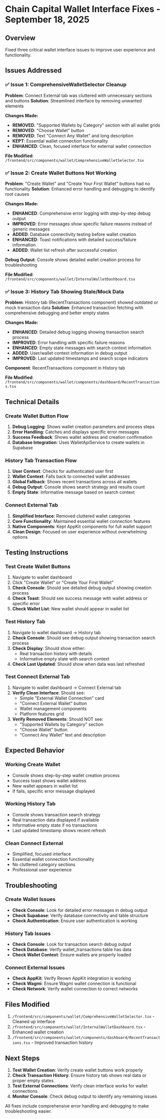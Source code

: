 # Chain Capital Wallet Interface Fixes - September 18, 2025

## Overview
Fixed three critical wallet interface issues to improve user experience and functionality.

## Issues Addressed

### ✅ Issue 1: ComprehensiveWalletSelector Cleanup
**Problem**: Connect External tab was cluttered with unnecessary sections and buttons
**Solution**: Streamlined interface by removing unwanted elements

**Changes Made:**
- **REMOVED**: "Supported Wallets by Category" section with all wallet grids
- **REMOVED**: "Choose Wallet" button 
- **REMOVED**: Text "Connect Any Wallet" and long description
- **KEPT**: Essential wallet connection functionality
- **ENHANCED**: Clean, focused interface for external wallet connection

**File Modified**: `/frontend/src/components/wallet/ComprehensiveWalletSelector.tsx`

### ✅ Issue 2: Create Wallet Buttons Not Working
**Problem**: "Create Wallet" and "Create Your First Wallet" buttons had no functionality
**Solution**: Enhanced error handling and debugging to identify root causes

**Changes Made:**
- **ENHANCED**: Comprehensive error logging with step-by-step debug output
- **IMPROVED**: Error messages show specific failure reasons instead of generic messages
- **ADDED**: Database connectivity testing before wallet creation
- **ENHANCED**: Toast notifications with detailed success/failure information
- **ADDED**: Wallet list refresh after successful creation

**Debug Output**: Console shows detailed wallet creation process for troubleshooting

**File Modified**: `/frontend/src/components/wallet/InternalWalletDashboard.tsx`

### ✅ Issue 3: History Tab Showing Stale/Mock Data
**Problem**: History tab (RecentTransactions component) showed outdated or mock transaction data
**Solution**: Enhanced transaction fetching with comprehensive debugging and better empty states

**Changes Made:**
- **ENHANCED**: Detailed debug logging showing transaction search process
- **IMPROVED**: Error handling with specific failure reasons
- **ENHANCED**: Empty state messages with search context information
- **ADDED**: User/wallet context information in debug output
- **IMPROVED**: Last updated timestamps and search scope indicators

**Component**: RecentTransactions component in History tab

**File Modified**: `/frontend/src/components/wallet/components/dashboard/RecentTransactions.tsx`

## Technical Details

### Create Wallet Button Flow
1. **Debug Logging**: Shows wallet creation parameters and process steps
2. **Error Handling**: Catches and displays specific error messages
3. **Success Feedback**: Shows wallet address and creation confirmation
4. **Database Integration**: Uses WalletApiService to create wallets in Supabase

### History Tab Transaction Flow  
1. **User Context**: Checks for authenticated user first
2. **Wallet Context**: Falls back to connected wallet addresses
3. **Global Fallback**: Shows recent transactions across all wallets
4. **Debug Output**: Console shows search strategy and results count
5. **Empty State**: Informative message based on search context

### Connect External Tab
1. **Simplified Interface**: Removed cluttered wallet categories
2. **Core Functionality**: Maintained essential wallet connection features  
3. **Native Components**: Kept AppKit components for full wallet support
4. **Clean Design**: Focused on user experience without overwhelming options

## Testing Instructions

### Test Create Wallet Buttons
1. Navigate to wallet dashboard
2. Click "Create Wallet" or "Create Your First Wallet"  
3. **Check Console**: Should see detailed debug output showing creation process
4. **Check Toast**: Should see success message with wallet address or specific error
5. **Check Wallet List**: New wallet should appear in wallet list

### Test History Tab
1. Navigate to wallet dashboard → History tab
2. **Check Console**: Should see debug output showing transaction search process
3. **Check Display**: Should show either:
   - Real transaction history with details
   - Informative empty state with search context
4. **Check Last Updated**: Should show when data was last refreshed

### Test Connect External Tab
1. Navigate to wallet dashboard → Connect External tab
2. **Verify Clean Interface**: Should see:
   - Simple "External Wallet Connection" card
   - "Connect External Wallet" button
   - Wallet management components  
   - Platform features grid
3. **Verify Removed Elements**: Should NOT see:
   - "Supported Wallets by Category" section
   - "Choose Wallet" button
   - "Connect Any Wallet" text and description

## Expected Behavior

### Working Create Wallet
- Console shows step-by-step wallet creation process
- Success toast shows wallet address
- New wallet appears in wallet list
- If fails, specific error message displayed

### Working History Tab  
- Console shows transaction search strategy
- Real transaction data displayed if available
- Informative empty state if no transactions
- Last updated timestamp shows recent refresh

### Clean Connect External
- Simplified, focused interface
- Essential wallet connection functionality
- No cluttered category sections
- Professional user experience

## Troubleshooting

### Create Wallet Issues
- **Check Console**: Look for detailed error messages in debug output
- **Check Supabase**: Verify database connectivity and table structure
- **Check Authentication**: Ensure user authentication is working

### History Tab Issues
- **Check Console**: Look for transaction search debug output  
- **Check Database**: Verify wallet_transactions table has data
- **Check Wallet Context**: Ensure wallets are properly loaded

### Connect External Issues
- **Check AppKit**: Verify Reown AppKit integration is working
- **Check Wagmi**: Ensure Wagmi wallet connection is functional
- **Check Network**: Verify wallet connection to correct networks

## Files Modified
1. `/frontend/src/components/wallet/ComprehensiveWalletSelector.tsx` - Cleaned up interface
2. `/frontend/src/components/wallet/InternalWalletDashboard.tsx` - Enhanced wallet creation
3. `/frontend/src/components/wallet/components/dashboard/RecentTransactions.tsx` - Improved transaction history

## Next Steps
1. **Test Wallet Creation**: Verify create wallet buttons work properly
2. **Check Transaction History**: Ensure history tab shows real data or proper empty states
3. **Test External Connections**: Verify clean interface works for wallet connections
4. **Monitor Console**: Check debug output to identify any remaining issues

All fixes include comprehensive error handling and debugging to make troubleshooting easier.